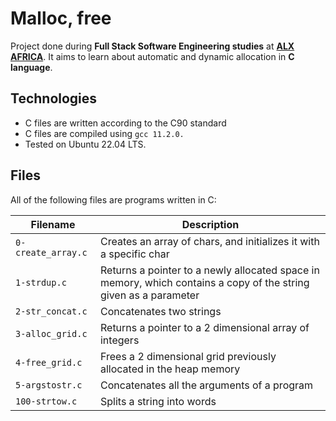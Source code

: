 # Malloc, free
Project done during **Full Stack Software Engineering studies** at **[ALX AFRICA](https://www.alxafrica.com)**.  It aims to learn about automatic and dynamic allocation in **C language**.

## Technologies
* C files are written according to the C90 standard
* C files are compiled using `gcc 11.2.0.`
* Tested on Ubuntu 22.04 LTS.

## Files
All of the following files are programs written in C:

| Filename | Description |
| -------- | ----------- |
| `0-create_array.c` | Creates an array of chars, and initializes it with a specific char |
| `1-strdup.c` | Returns a pointer to a newly allocated space in memory, which contains a copy of the string given as a parameter |
| `2-str_concat.c` | Concatenates two strings |
| `3-alloc_grid.c` | Returns a pointer to a 2 dimensional array of integers |
| `4-free_grid.c` | Frees a 2 dimensional grid previously allocated in the heap memory |
| `5-argstostr.c` | Concatenates all the arguments of a program |
| `100-strtow.c` | Splits a string into words |